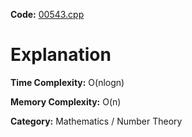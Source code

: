 **Code:** [00543.cpp](./00543.cpp)

# Explanation

**Time Complexity:** O(nlogn)

**Memory Complexity:** O(n)

**Category:** Mathematics / Number Theory
